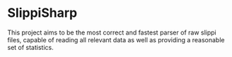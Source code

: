 ﻿# SlippiSharp
This project aims to be the most correct and fastest parser of raw slippi files, capable of reading all relevant data as well as providing a reasonable set of statistics.